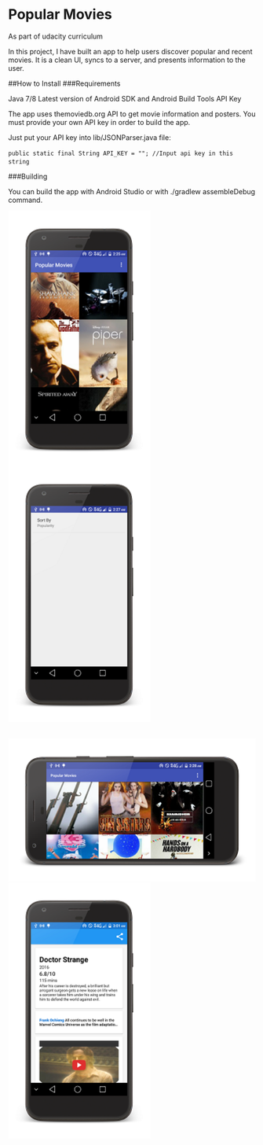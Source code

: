 # Popular Movies
As part of udacity curriculum

In this project, I have built an app to help users discover popular and recent movies.
It is a clean UI, syncs to a server, and presents information to the user.

##How to Install
###Requirements

Java 7/8
Latest version of Android SDK and Android Build Tools
API Key

The app uses themoviedb.org API to get movie information and posters. You must provide your own API key in order to build the app.

Just put your API key into lib/JSONParser.java file:

`public static final String API_KEY = ""; //Input api key in this string`


###Building

You can build the app with Android Studio or with ./gradlew assembleDebug command.

<img src="https://github.com/maayyaannkk/popular-movies/blob/master/Screenshot1.png" 
 height="520" width="290" align="left"/>
 <img src="https://github.com/maayyaannkk/popular-movies/blob/master/Screenshot2.png" 
 height="520" width="290" />

 <br/>
 <img src="https://github.com/maayyaannkk/popular-movies/blob/master/Screenshot3.png" 
 height="290" width="520" />
  <img src="https://github.com/maayyaannkk/popular-movies/blob/master/Screenshot4.png" 
 height="520" width="290" align="left"/>
 
